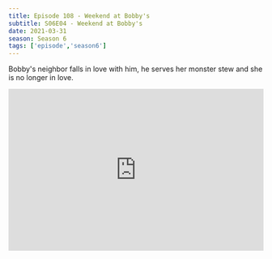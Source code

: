```yaml
---
title: Episode 108 - Weekend at Bobby's
subtitle: S06E04 - Weekend at Bobby's
date: 2021-03-31
season: Season 6
tags: ['episode','season6']
---
```


Bobby's neighbor falls in love with him, he serves her monster stew and she is no longer in love.

<iframe src="https://cast.rocks/player/27557/Supernatural-108-Weekend-at-Bobby-s.mp3?episodeTitle=Episode%20108%20-%20Weekend%20at%20Bobby's&podcastTitle=Couple%20of%20Idjits&episodeDate=April%204th%2C%202021&imageURL=https%3A%2F%2Fcast.rocks%2Fhosting%2F27557%2Ffeeds%2FCAURZ.jpg" style="border: none; min-height: 265px; max-height: 320px; max-width: 558px; min-width: 270px; width: 100%; height: 100%;" scrollbars="no"></iframe>

